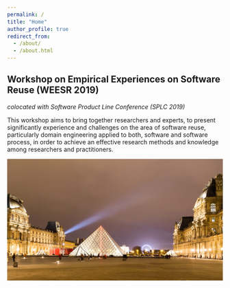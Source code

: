 ```yaml
---
permalink: /
title: "Home"
author_profile: true
redirect_from: 
  - /about/
  - /about.html
---
```


## Workshop on Empirical Experiences on Software Reuse (WEESR 2019)
*colocated with Software Product Line Conference (SPLC 2019)*

This workshop aims to bring together researchers and experts, to present significantly experience and challenges on the area of software reuse, particularly domain engineering applied to both, software and software process, in order to achieve an effective research methods and knowledge among researchers and practitioners.


![This year, WEESR will be at Paris](./images/weesr-2019-background.png "This year, WEESR will be at Paris")

